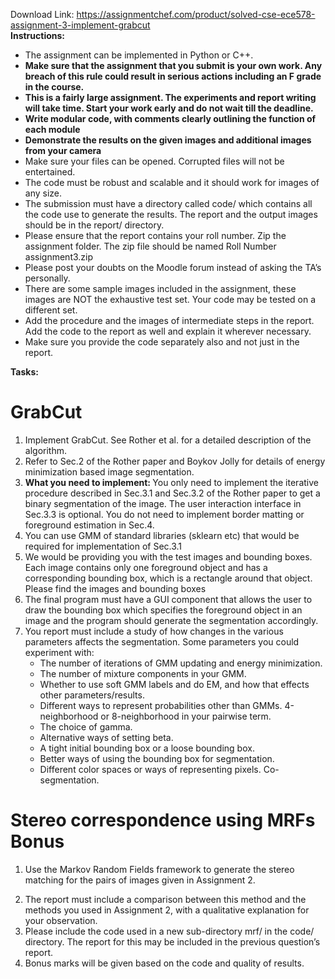 Download Link: https://assignmentchef.com/product/solved-cse-ece578-assignment-3-implement-grabcut
<br>
<strong>Instructions:</strong>

<ul>

 <li>The assignment can be implemented in Python or C++.</li>

 <li><strong>Make sure that the assignment that you submit is your own work. Any breach of this rule could result in serious actions including an F grade in the course.</strong></li>

 <li><strong>This is a fairly large assignment. The experiments and report writing will take time. Start your work early and do not wait till the deadline.</strong></li>

 <li><strong>Write modular code, with comments clearly outlining the function of each module</strong></li>

 <li><strong>Demonstrate the results on the given images and additional images from your camera</strong></li>

 <li>Make sure your files can be opened. Corrupted files will not be entertained.</li>

 <li>The code must be robust and scalable and it should work for images of any size.</li>

 <li>The submission must have a directory called code/ which contains all the code use to generate the results. The report and the output images should be in the report/ directory.</li>

 <li>Please ensure that the report contains your roll number. Zip the assignment folder. The zip file should be named Roll Number assignment3.zip</li>

 <li>Please post your doubts on the Moodle forum instead of asking the TA’s personally.</li>

 <li>There are some sample images included in the assignment, these images are NOT the exhaustive test set. Your code may be tested on a different set.</li>

 <li>Add the procedure and the images of intermediate steps in the report. Add the code to the report as well and explain it wherever necessary.</li>

 <li>Make sure you provide the code separately also and not just in the report.</li>

</ul>

<strong>Tasks:</strong>

<h1>GrabCut</h1>

<ol>

 <li>Implement GrabCut. See Rother et al. for a detailed description of the algorithm.</li>

 <li>Refer to Sec.2 of the Rother paper and Boykov Jolly for details of energy minimization based image segmentation.</li>

 <li><strong>What you need to implement: </strong>You only need to implement the iterative procedure described in Sec.3.1 and Sec.3.2 of the Rother paper to get a binary segmentation of the image. The user interaction interface in Sec.3.3 is optional. You do not need to implement border matting or foreground estimation in Sec.4.</li>

 <li>You can use GMM of standard libraries (sklearn etc) that would be required for implementation of Sec.3.1</li>

 <li>We would be providing you with the test images and bounding boxes. Each image contains only one foreground object and has a corresponding bounding box, which is a rectangle around that object. Please find the images and bounding boxes</li>

 <li>The final program must have a GUI component that allows the user to draw the bounding box which specifies the foreground object in an image and the program should generate the segmentation accordingly.</li>

 <li>You report must include a study of how changes in the various parameters affects the segmentation. Some parameters you could experiment with:

  <ul>

   <li>The number of iterations of GMM updating and energy minimization.</li>

   <li>The number of mixture components in your GMM.</li>

   <li>Whether to use soft GMM labels and do EM, and how that effects other parameters/results.</li>

   <li>Different ways to represent probabilities other than GMMs. 4-neighborhood or 8-neighborhood in your pairwise term.</li>

   <li>The choice of gamma.</li>

   <li>Alternative ways of setting beta.</li>

   <li>A tight initial bounding box or a loose bounding box.</li>

   <li>Better ways of using the bounding box for segmentation.</li>

   <li>Different color spaces or ways of representing pixels. Co-segmentation.</li>

  </ul></li>

</ol>

<h1>Stereo correspondence using MRFs Bonus</h1>

<ol>

 <li>Use the Markov Random Fields framework to generate the stereo matching for the pairs of images given in Assignment 2.</li>

</ol>

<ol start="2">

 <li>The report must include a comparison between this method and the methods you used in Assignment 2, with a qualitative explanation for your observation.</li>

 <li>Please include the code used in a new sub-directory mrf/ in the code/ directory. The report for this may be included in the previous question’s report.</li>

 <li>Bonus marks will be given based on the code and quality of results.</li>

</ol>
